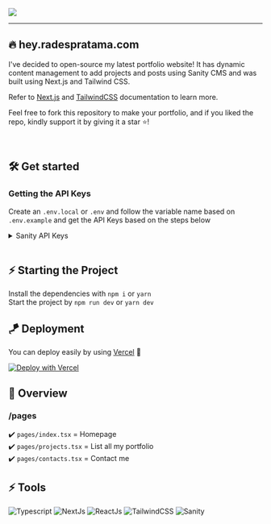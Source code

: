 ![](https://dl.dropbox.com/s/iehws54cwmifjog/banner.png?dl=0)

---

## 🔥 hey.radespratama.com

I've decided to open-source my latest portfolio website! It has dynamic content management to add projects and posts using Sanity CMS and was built using Next.js and Tailwind CSS.

Refer to [Next.js](https://nextjs.org/docs/) and [TailwindCSS](https://tailwindcss.com/docs/installation) documentation to learn more.

Feel free to fork this repository to make your portfolio, and if you liked the repo, kindly support it by giving it a star ⭐!

<br />

## 🛠 Get started

### Getting the API Keys

Create an `.env.local` or `.env` and follow the variable name based on `.env.example` and get the API Keys based on the steps below

<details>
<summary>Sanity API Keys</summary>
<p>

1. Create a Sanity account <br>

2. Create new project <br>

3. `npm install -g @sanity/cli && sanity init` <br>

4. After you create new project, Go to your project, you will see the PROJECT ID at the top <br>
   ![](https://dl.dropbox.com/s/ze0grkuyyuzpgu4/tutorial.png?dl=0)

5. Put it into the environment variables according to `.env.example` and you're all set! <br>
</p>
</details>

<br />

## ⚡ Starting the Project

Install the dependencies with `npm i` or `yarn`  
Start the project by `npm run dev` or `yarn dev`

## 🪁 Deployment

You can deploy easily by using [Vercel](https://vercel.com/) 🎉

[![Deploy with Vercel](https://vercel.com/button)](https://vercel.com/new/clone?repository-url=https%3A%2F%2Fgithub.com%2Fradespratama%2Fhi)

## 📌 Overview

### /pages

✔️ `pages/index.tsx` = Homepage <br/>
✔️ `pages/projects.tsx` = List all my portfolio <br/>
✔️ `pages/contacts.tsx` = Contact me


## ⚡ Tools

![Typescript](https://img.shields.io/badge/Typescript-355DAB?style=for-the-badge&logo=Typescript&logoColor=white)
![NextJs](https://img.shields.io/badge/NextJs-1F2937?style=for-the-badge&logo=next.js&logoColor=white)
![ReactJs](https://img.shields.io/badge/React-585455?style=for-the-badge&logo=react&logoColor=white)
![TailwindCSS](https://img.shields.io/badge/TailwindCSS-0284C7?style=for-the-badge&logo=tailwindcss&logoColor=white)
![Sanity](https://img.shields.io/badge/SANITY-FFA451?style=for-the-badge&logo=sanity&logoColor=white)